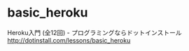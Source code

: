 basic_heroku
============

Heroku入門 (全12回) - プログラミングならドットインストール http://dotinstall.com/lessons/basic_heroku
